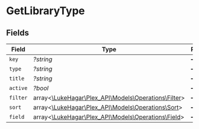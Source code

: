 # GetLibraryType


## Fields

| Field                                                                                                                                                            | Type                                                                                                                                                             | Required                                                                                                                                                         | Description                                                                                                                                                      | Example                                                                                                                                                          |
| ---------------------------------------------------------------------------------------------------------------------------------------------------------------- | ---------------------------------------------------------------------------------------------------------------------------------------------------------------- | ---------------------------------------------------------------------------------------------------------------------------------------------------------------- | ---------------------------------------------------------------------------------------------------------------------------------------------------------------- | ---------------------------------------------------------------------------------------------------------------------------------------------------------------- |
| `key`                                                                                                                                                            | *?string*                                                                                                                                                        | :heavy_minus_sign:                                                                                                                                               | N/A                                                                                                                                                              | /library/sections/1/all?type=1                                                                                                                                   |
| `type`                                                                                                                                                           | *?string*                                                                                                                                                        | :heavy_minus_sign:                                                                                                                                               | N/A                                                                                                                                                              | movie                                                                                                                                                            |
| `title`                                                                                                                                                          | *?string*                                                                                                                                                        | :heavy_minus_sign:                                                                                                                                               | N/A                                                                                                                                                              | Movies                                                                                                                                                           |
| `active`                                                                                                                                                         | *?bool*                                                                                                                                                          | :heavy_minus_sign:                                                                                                                                               | N/A                                                                                                                                                              | false                                                                                                                                                            |
| `filter`                                                                                                                                                         | array<[\LukeHagar\Plex_API\Models\Operations\Filter](../../Models/Operations/Filter.md)>                                                                         | :heavy_minus_sign:                                                                                                                                               | N/A                                                                                                                                                              | [{"filter":"label","filterType":"string","key":"/library/sections/1/label","title":"Labels","type":"filter"}]                                                    |
| `sort`                                                                                                                                                           | array<[\LukeHagar\Plex_API\Models\Operations\Sort](../../Models/Operations/Sort.md)>                                                                             | :heavy_minus_sign:                                                                                                                                               | N/A                                                                                                                                                              | [{"default":"asc","defaultDirection":"desc","descKey":"random:desc","firstCharacterKey":"/library/sections/1/firstCharacter","key":"random","title":"Randomly"}] |
| `field`                                                                                                                                                          | array<[\LukeHagar\Plex_API\Models\Operations\Field](../../Models/Operations/Field.md)>                                                                           | :heavy_minus_sign:                                                                                                                                               | N/A                                                                                                                                                              | [{"key":"label","subType":"bitrate","title":"Label","type":"tag"}]                                                                                               |